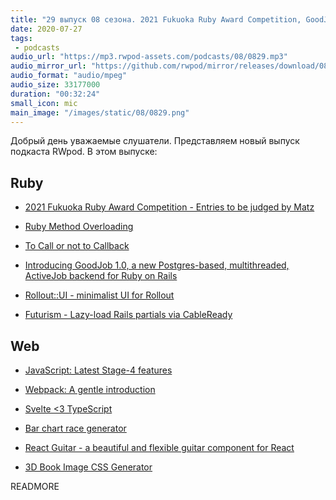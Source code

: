```yaml
---
title: "29 выпуск 08 сезона. 2021 Fukuoka Ruby Award Competition, GoodJob, Rollout::UI, Futurism, React Guitar и прочее"
date: 2020-07-27
tags:
 - podcasts
audio_url: "https://mp3.rwpod-assets.com/podcasts/08/0829.mp3"
audio_mirror_url: "https://github.com/rwpod/mirror/releases/download/08.29/0829.mp3"
audio_format: "audio/mpeg"
audio_size: 33177000
duration: "00:32:24"
small_icon: mic
main_image: "/images/static/08/0829.png"
---
```


Добрый день уважаемые слушатели. Представляем новый выпуск подкаста RWpod. В этом выпуске:

## Ruby

 - [2021 Fukuoka Ruby Award Competition - Entries to be judged by Matz](https://www.ruby-lang.org/en/news/2020/07/16/fukuoka-ruby-award-2021/)
 - [Ruby Method Overloading](https://lucaguidi.com/2020/07/22/ruby-method-overloading/)
 - [To Call or not to Callback](https://marouenbousnina.com/tutorials/2020-07-20-to-call-or-not-to-callback/)


 - [Introducing GoodJob 1.0, a new Postgres-based, multithreaded, ActiveJob backend for Ruby on Rails](https://island94.org/2020/07/introducing-goodjob-1-0)
 - [Rollout::UI - minimalist UI for Rollout](https://github.com/fetlife/rollout-ui)
 - [Futurism - Lazy-load Rails partials via CableReady](https://github.com/julianrubisch/futurism)

## Web

 - [JavaScript: Latest Stage-4 features](https://dev.to/hemanth/stage-4-features-5a26)
 - [Webpack: A gentle introduction](https://ui.dev/webpack/)
 - [Svelte <3 TypeScript](https://svelte.dev/blog/svelte-and-typescript)


 - [Bar chart race generator](https://fabdevgit.github.io/barchartrace/)
 - [React Guitar - a beautiful and flexible guitar component for React](https://react-guitar.com/)
 - [3D Book Image CSS Generator](https://3d-book-css.netlify.app/)

READMORE
